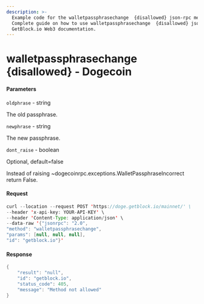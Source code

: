 ```yaml
---
description: >-
  Example code for the walletpassphrasechange  {disallowed} json-rpc method.
  Сomplete guide on how to use walletpassphrasechange  {disallowed} json-rpc in
  GetBlock.io Web3 documentation.
---
```


# walletpassphrasechange {disallowed} - Dogecoin

#### Parameters

`oldphrase` - string

The old passphrase.

`newphrase` - string

The new passphrase.

`dont_raise` - boolean

Optional, default=false

Instead of raising \~dogecoinrpc.exceptions.WalletPassphraseIncorrect return False.

#### Request

```java
curl --location --request POST 'https://doge.getblock.io/mainnet/' \
--header 'x-api-key: YOUR-API-KEY' \
--header 'Content-Type: application/json' \
--data-raw '{"jsonrpc": "2.0",
"method": "walletpassphrasechange",
"params": [null, null, null],
"id": "getblock.io"}'
```

#### Response

```java
{
    "result": "null",
    "id": "getblock.io",
    "status_code": 405,
    "message": "Method not allowed"
}
```

